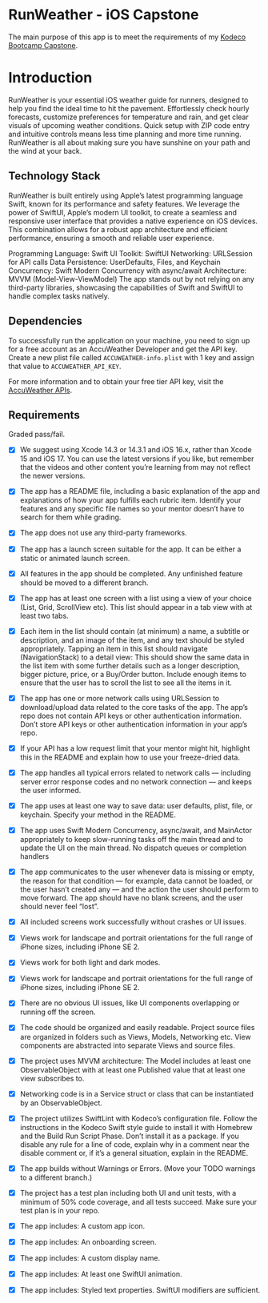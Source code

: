 
# RunWeather - iOS Capstone 

The main purpose of this app is to meet the requirements of my [Kodeco Bootcamp Capstone](https://www.kodeco.com/home). 

# Introduction
RunWeather is your essential iOS weather guide for runners, designed to help you find the ideal time to hit the pavement. Effortlessly check hourly forecasts, customize preferences for temperature and rain, and get clear visuals of upcoming weather conditions. Quick setup with ZIP code entry and intuitive controls means less time planning and more time running. RunWeather is all about making sure you have sunshine on your path and the wind at your back.

## Technology Stack

RunWeather is built entirely using Apple’s latest programming language Swift, known for its performance and safety features. We leverage the power of SwiftUI, Apple’s modern UI toolkit, to create a seamless and responsive user interface that provides a native experience on iOS devices. This combination allows for a robust app architecture and efficient performance, ensuring a smooth and reliable user experience.

Programming Language: Swift
UI Toolkit: SwiftUI
Networking: URLSession for API calls
Data Persistence: UserDefaults, Files, and Keychain
Concurrency: Swift Modern Concurrency with async/await
Architecture: MVVM (Model-View-ViewModel)
The app stands out by not relying on any third-party libraries, showcasing the capabilities of Swift and SwiftUI to handle complex tasks natively.

## Dependencies

To successfully run the application on your machine, you need to sign up for a free account as an AccuWeather Developer and get the API key. Create a new plist file called `ACCUWEATHER-info.plist` with 1 key and assign that value to `ACCUWEATHER_API_KEY`.


For more information and to obtain your free tier API key, visit the [AccuWeather APIs](https://developer.accuweather.com/apis).


## Requirements
Graded pass/fail. 

- [x]  We suggest using Xcode 14.3 or 14.3.1 and iOS 16.x, rather than Xcode 15 and iOS 17. You can use the latest versions if you like, but remember that the videos and other content you’re learning from may not reflect the newer versions.
- [x]  The app has a README file, including a basic explanation of the app and explanations of how your app fulfills each rubric item. Identify your features and any specific file names so your mentor doesn’t have to search for them while grading.
- [x]  The app does not use any third-party frameworks.
- [x]  The app has a launch screen suitable for the app. It can be either a static or animated launch screen.
- [x]  All features in the app should be completed. Any unfinished feature should be moved to a different branch.
- [x]  The app has at least one screen with a list using a view of your choice (List, Grid, ScrollView etc). This list should appear in a tab view with at least two tabs. 
- [x]  Each item in the list should contain (at minimum) a name, a subtitle or description, and an image of the item, and any text should be styled appropriately. Tapping an item in this list should navigate (NavigationStack)  to a detail view: This should show the same data in the list item with some further details such as a longer description, bigger picture, price, or a Buy/Order button. Include enough items to ensure that the user has to scroll the list to see all the items in it.
- [x]  The app has one or more network calls using URLSession to download/upload data related to the core tasks of the app. The app’s repo does not contain API keys or other authentication information. Don’t store API keys or other authentication information in your app’s repo. 
- [x]  If your API has a low request limit that your mentor might hit, highlight this in the README and explain how to use your freeze-dried data. 
- [x]  The app handles all typical errors related to network calls — including server error response codes and no network connection — and keeps the user informed.  
- [x]  The app uses at least one way to save data: user defaults, plist, file, or keychain. Specify your method in the README.
- [x]  The app uses Swift Modern Concurrency, async/await, and MainActor appropriately to keep slow-running tasks off the main thread and to update the UI on the main thread. No dispatch queues or completion handlers
- [x]  The app communicates to the user whenever data is missing or empty, the reason for that condition — for example, data cannot be loaded, or the user hasn’t created any — and the action the user should perform to move forward. The app should have no blank screens, and the user should never feel “lost”.  
- [x]  All included screens work successfully without crashes or UI issues. 
- [x]  Views work for landscape and portrait orientations for the full range of iPhone sizes, including iPhone SE 2.
- [x]  Views work for both light and dark modes.
- [x]  Views work for landscape and portrait orientations for the full range of iPhone sizes, including iPhone SE 2.
- [x]  There are no obvious UI issues, like UI components overlapping or running off the screen.
- [x]  The code should be organized and easily readable. Project source files are organized in folders such as Views, Models, Networking etc. View components are abstracted into separate Views and source files.
- [x]  The project uses MVVM architecture: The Model includes at least one ObservableObject with at least one Published value that at least one view subscribes to. 
- [x]  Networking code is in a Service struct or class that can be instantiated by an ObservableObject.
- [x]  The project utilizes SwiftLint with Kodeco’s configuration file. Follow the instructions in the Kodeco Swift style guide to install it with Homebrew and the Build Run Script Phase. Don’t install it as a package. If you disable any rule for a line of code, explain why in a comment near the disable comment or, if it’s a general situation, explain in the README.  
- [x]  The app builds without Warnings or Errors. (Move your TODO warnings to a different branch.)
- [x]  The project has a test plan including both UI and unit tests, with a minimum of 50% code coverage, and all tests succeed. Make sure your test plan is in your repo.
- [x]  The app includes: A custom app icon.
- [x]  The app includes: An onboarding screen.
- [x]  The app includes: A custom display name.
- [x]  The app includes: At least one SwiftUI animation.
- [x]  The app includes: Styled text properties. SwiftUI modifiers are sufficient.







